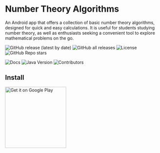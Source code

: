 # Number Theory Algorithms
An Android app that offers a collection of basic number theory algorithms, designed for quick and easy calculations. It is useful for students studying number theory, as well as enthusiasts seeking a convenient tool to explore mathematical problems on the go.

![GitHub release (latest by date)](https://img.shields.io/github/v/release/ervingegprifti/numbertheoryalgorithms)
![GitHub all releases](https://img.shields.io/github/downloads/ervingegprifti/numbertheoryalgorithms/total)
![License](https://img.shields.io/github/license/ervingegprifti/numbertheoryalgorithms)
![GitHub Repo stars](https://img.shields.io/github/stars/ervingegprifti/numbertheoryalgorithms?style=social)

![Docs](https://img.shields.io/badge/docs-online-brightgreen?style=for-the-badge)
![Java Version](https://img.shields.io/badge/java-17-blue?style=for-the-badge)
![Contributors](https://img.shields.io/github/contributors/ervingegprifti/numbertheoryalgorithms?style=for-the-badge)

## Install

<a href="https://play.google.com/store/apps/details?id=com.gegprifti.android.numbertheoryalgorithms">
  <img alt="Get it on Google Play" src="https://play.google.com/intl/en_us/badges/static/images/badges/en_badge_web_generic.png" width="200"/>
</a>
